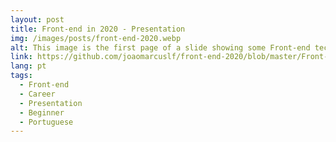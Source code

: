 ```yaml
---
layout: post
title: Front-end in 2020 - Presentation
img: /images/posts/front-end-2020.webp
alt: This image is the first page of a slide showing some Front-end tech logos, and the title is "Front-end Development in 2020" written in portuguese.
link: https://github.com/joaomarcuslf/front-end-2020/blob/master/Front-end%20em%202020.pdf
lang: pt
tags:
  - Front-end
  - Career
  - Presentation
  - Beginner
  - Portuguese
---
```

